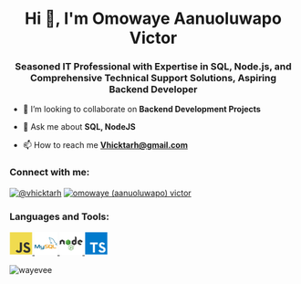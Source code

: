 <h1 align="center">Hi 👋, I'm Omowaye Aanuoluwapo Victor</h1>
<h3 align="center">Seasoned IT Professional with Expertise in SQL, Node.js, and Comprehensive Technical Support Solutions, Aspiring Backend Developer</h3>

- 👯 I’m looking to collaborate on **Backend Development Projects**

- 💬 Ask me about **SQL, NodeJS**

- 📫 How to reach me **Vhicktarh@gmail.com**

<h3 align="left">Connect with me:</h3>
<p align="left">
<a href="https://twitter.com/@vhicktarh" target="blank"><img align="center" src="https://raw.githubusercontent.com/rahuldkjain/github-profile-readme-generator/master/src/images/icons/Social/twitter.svg" alt="@vhicktarh" height="30" width="40" /></a>
<a href="https://linkedin.com/in/omowaye (aanuoluwapo) victor" target="blank"><img align="center" src="https://raw.githubusercontent.com/rahuldkjain/github-profile-readme-generator/master/src/images/icons/Social/linked-in-alt.svg" alt="omowaye (aanuoluwapo) victor" height="30" width="40" /></a>
</p>

<h3 align="left">Languages and Tools:</h3>
<p align="left"> <a href="https://developer.mozilla.org/en-US/docs/Web/JavaScript" target="_blank" rel="noreferrer"> <img src="https://raw.githubusercontent.com/devicons/devicon/master/icons/javascript/javascript-original.svg" alt="javascript" width="40" height="40"/> </a> <a href="https://www.mysql.com/" target="_blank" rel="noreferrer"> <img src="https://raw.githubusercontent.com/devicons/devicon/master/icons/mysql/mysql-original-wordmark.svg" alt="mysql" width="40" height="40"/> </a> <a href="https://nodejs.org" target="_blank" rel="noreferrer"> <img src="https://raw.githubusercontent.com/devicons/devicon/master/icons/nodejs/nodejs-original-wordmark.svg" alt="nodejs" width="40" height="40"/> </a> <a href="https://www.typescriptlang.org/" target="_blank" rel="noreferrer"> <img src="https://raw.githubusercontent.com/devicons/devicon/master/icons/typescript/typescript-original.svg" alt="typescript" width="40" height="40"/> </a> </p>


<p><img align="center" src="https://github-readme-streak-stats.herokuapp.com/?user=wayevee&" alt="wayevee" /></p>

